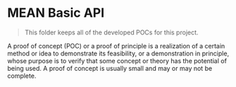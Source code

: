 # MEAN Basic API

> This folder keeps all of the developed POCs for this project.

A proof of concept (POC) or a proof of principle is a realization of a certain
method or idea to demonstrate its feasibility, or a demonstration in principle,
whose purpose is to verify that some concept or theory has the potential of
being used. A proof of concept is usually small and may or may not be complete.
